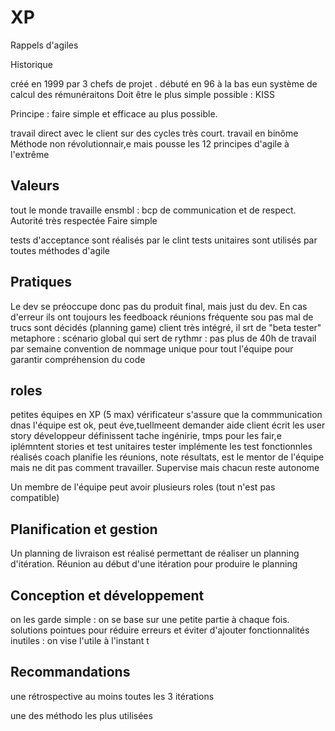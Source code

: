 XP
========================

Rappels d'agiles

Historique

créé en 1999 par 3 chefs de projet . débuté en 96 à la bas eun système de calcul des rémunéraitons
Doit être le plus simple possible : KISS

Principe : faire simple et efficace au plus possible.

travail direct avec le client sur des cycles très court. travail en binôme
Méthode non révolutionnair,e mais pousse les 12 principes d'agile à l'extrême

## Valeurs
tout le monde travaille ensmbl : bcp de communication et de respect. Autorité très respectée
Faire simple

tests d'acceptance sont réalisés par le clint
tests unitaires sont utilisés par toutes méthodes d'agile

## Pratiques
Le dev se préoccupe donc pas du produit final, mais just du dev. En cas d'erreur ils ont toujours les feedboack
réunions fréquente sou pas mal de trucs sont décidés (planning game)
client très intégré, il srt de "beta tester"
metaphore : scénario global qui sert de 
rythmr : pas plus de 40h de travail par semaine
convention de nommage unique pour tout l'équipe pour garantir compréhension du code

## roles

petites équipes en XP (5 max)
vérificateur s'assure que la commmunication dnas l'équipe est ok, peut éve,tuellmeent demander aide
client écrit les user story
développeur définissent tache ingénirie, tmps pour les fair,e iplémntent stories et test unitaires
tester implémente les test fonctionnles réalisés
coach planifie les réunions, note résultats, est le mentor de l'équipe mais ne dit pas comment travailler. Supervise mais chacun reste autonome

Un membre de l'équipe peut avoir plusieurs roles (tout n'est pas compatible)

## Planification et gestion

Un planning de livraison est réalisé permettant de réaliser un planning d'itération. Réunion au début d'une itération  pour produire le planning

## Conception et développement

on les garde simple : on se base sur une petite partie à chaque fois.
solutions pointues pour réduire erreurs et éviter d'ajouter fonctionnalités inutiles : on vise l'utile à l'instant t

## Recommandations

une rétrospective au moins toutes les 3 itérations

une des méthodo les plus utilisées